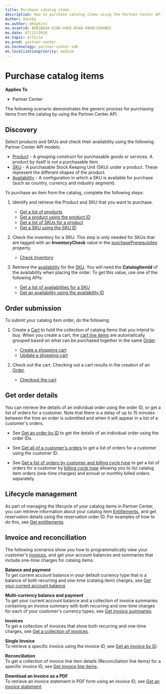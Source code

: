 ```yaml
---
title: Purchase catalog items
description: How to purchase catalog items using the Partner Center API.
Author: Xansky
ms.author: mhopkins
ms.assetid: B9B1B66A-D1AD-44E8-85AA-49D9C2A94BE5
ms.date: 07/12/2018
ms.topic: article
ms.prod: partner-center
ms.technology: partner-center-sdk
ms.localizationpriority: medium
---
```


# Purchase catalog items


**Applies To**

-   Partner Center


The following scenario demonstrates the generic process for purchasing items from the catalog by using the Partner Center API.


## <span id="Discovery"></span><span id="discovery"></span><span id="DISCOVERY"></span>Discovery

Select products and SKUs and check their availability using the following Partner Center API models: 

-   [Product](products.md#product) - A grouping construct for purchasable goods or services. A product by itself is not a purchasable item.​​
-   [SKU](products.md#sku) - A purchasable Stock Keeping Unit (SKU) under a product. These represent the different shapes of the product.​​
-   [Availability](products.md#availability) - A configuration in which a SKU is available for purchase (such as country, currency and industry segment).

To purchase an item from the catalog, complete the following steps:

1.  Identify and retrieve the Product and SKU that you want to purchase.

    -   [Get a list of products](get-a-list-of-products.md)
    -   [Get a product using the product ID](get-a-product-by-id.md)
    -   [Get a list of SKUs for a product](get-a-list-of-skus-for-a-product.md)
    -   [Get a SKU using the SKU ID](get-a-sku-by-id.md)

2.  Check the inventory for a SKU​. This step is only needed for SKUs that are tagged with an **InventoryCheck** value in the [purchasePrerequisites](products.md#sku) property.

    -   [Check Inventory](check-inventory.md) 

3.  Retrieve the [availability](products.md#availability) for the [SKU](products.md#sku). You will need the **CatalogItemId** of the availability when placing the order​. To get this value, use one of the following APIs: 

    -   [Get a list of availabilities for a SKU](get-a-list-of-availabilities-for-a-sku.md)
    -   [Get an availability using the availability ID](get-an-availability-by-id.md)


## <span id="Order_submission"></span><span id="order_submission"></span><span id="ORDER_SUBMISSION"></span>Order submission

To submit your catalog item order, do the following:

1.  Create a [Cart](cart.md) to hold the collection of catalog items that you intend to buy. When you create a cart, the [cart line items](cart.md#cartlineitem) are automatically grouped based on what can be purchased together in the same [Order](orders.md).

    -   [Create a shopping cart](create-a-cart.md)​
    -   [Update a shopping cart](update-a-cart.md)

2.  Check out the cart. Checking out a cart results in the creation of an [Order](orders.md). 

    -   [Checkout the cart](checkout-a-cart.md)

## <span id="Get_order_details"></span><span id="get_order_details"></span><span id="GET_ORDER_DETAILS"></span>Get order details



You can retrieve the details of an individual order using the order ID, or get a list of orders for a customer. Note that there is a delay of up to 15 minutes between the time an order is submitted and when it will appear in a list of a customer's orders.​ 

-   See [Get an order by ID](get-an-order-by-id.md) to get the details of an individual order using the order IDs.

-   See [Get all of a customer's orders](get-all-of-a-customer-s-orders.md) to get a list of orders for a customer using the customer ID.      

-    See [Get a list of orders by customer and billing cycle type](get-a-list-of-orders-by-customer-and-billing-cycle-type.md) to get a list of orders for a customer by [billing cycle type](products.md#billingcycletype) allowing you to list catalog item orders (one-time charges) and annual or monthly billed orders separately. 

## <span id="Lifecycle_management"></span><span id="lifecycle_management"></span><span id="LIFECYCLE_MANAGEMENT"></span>Lifecycle management



As part of managing the lifecycle of your catalog items in Partner Center, you can retrieve information about your catalog item [Entitlements](entitlement.md), and get reservation details using the reservation order ID. For examples of how to do this, see [Get entitlements](get-a-collection-of-entitlements.md).   ​

## <span id="Invoice_and_reconciliation"></span><span id="invoice_and_reconciliation"></span><span id="INVOICE_AND_RECONCILIATION"></span>Invoice and reconciliation



The following scenarios show you how to programmatically view your customer's [invoices](invoice.md), and get your account balances and summaries that include one-time charges for catalog items.  

**Balance and payment​**    
To get current account balance in your default currency type that is a balance of ​both recurring and one-time (catalog item) charges, see 
[Get your current account balance](get-the-reseller-s-current-account-balance.md)

**Multi-currency balance and payment**​    
To get your current account balance and a collection of invoice summaries containing an invoice summary with both recurring and one-time charges for each of your customer's currency types, see [Get invoice summaries](get-invoice-summaries.md).

**Invoices​**    
To get a collection of invoices that show both recurring and one-time charges, see [Get a collection of invoices](get-a-collection-of-invoices.md). ​

**Single Invoice​**    
To retrieve a specific invoice using the invoice ID, see [Get an invoice by ID](get-invoice-by-id.md).  ​

**Reconciliation**​    
To get a collection of invoice line item details (Reconciliation line items) for a specific invoice ID, see [Get invoice line items](get-invoiceline-items.md).  ​

**Download an invoice as a PDF**    
To retrieve an invoice statement in PDF form using an invoice ID, see [Get an invoice statement](get-invoice-statement.md).

